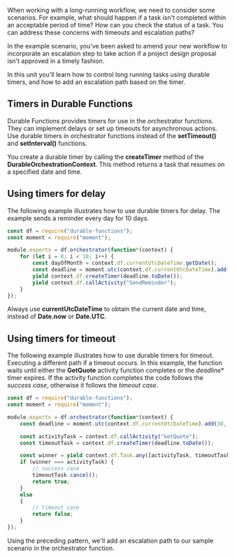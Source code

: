 When working with a long-running workflow, we need to consider some scenarios. For example, what should happen if a task isn't completed within an acceptable period of time? How can you check the status of a task. You can address these concerns with timeouts and escalation paths?

In the example scenario, you've been asked to amend your new workflow to incorporate an escalation step to take action if a project design proposal isn't approved in a timely fashion.

In this unit you'll learn how to control long running tasks using durable timers, and how to add an escalation path based on the timer.

## Timers in Durable Functions

Durable Functions provides timers for use in the orchestrator functions. They can implement delays or set up timeouts for asynchronous actions. Use durable timers in orchestrator functions instead of the **setTimeout()** and **setInterval()** functions.

You create a durable timer by calling the **createTimer** method of the  **DurableOrchestrationContext**. This method returns a task that resumes on a specified date and time.

## Using timers for delay

The following example illustrates how to use durable timers for delay. The example sends a reminder every day for 10 days.

```javascript
const df = require("durable-functions");
const moment = require("moment");

module.exports = df.orchestrator(function*(context) {
    for (let i = 0; i < 10; i++) {
        const dayOfMonth = context.df.currentUtcDateTime.getDate();
        const deadline = moment.utc(context.df.currentUtcDateTime).add(1, 'd');
        yield context.df.createTimer(deadline.toDate());
        yield context.df.callActivity("SendReminder");
    }
});
```

Always use **currentUtcDateTime** to obtain the current date and time, instead of **Date.now** or **Date.UTC**.

## Using timers for timeout

The following example illustrates how to use durable timers for timeout. Executing a different path if a timeout occurs. In this example, the function waits until either the **GetQuote** activity function completes or the *deadline** timer expires. If the activity function completes the code follows the *success case*, otherwise it follows the *timeout case*.

```javascript
const df = require("durable-functions");
const moment = require("moment");

module.exports = df.orchestrator(function*(context) {
    const deadline = moment.utc(context.df.currentUtcDateTime).add(30, "s");

    const activityTask = context.df.callActivity("GetQuote");
    const timeoutTask = context.df.createTimer(deadline.toDate());

    const winner = yield context.df.Task.any([activityTask, timeoutTask]);
    if (winner === activityTask) {
        // success case
        timeoutTask.cancel();
        return true;
    }
    else
    {
        // timeout case
        return false;
    }
});
```

Using the preceding pattern, we'll add an escalation path to our sample scenario in the orchestrator function. 